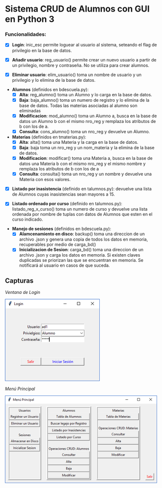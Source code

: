 # Sistema CRUD de Alumnos con GUI en Python 3

### Funcionalidades:

- [X] **Login**: inic_esc permite loguear al usuario al sistema, seteando el flag de privilegio en la base de datos.
  
- [X] **Añadir usuario**: reg_usuario() permite crear un nuevo usuario a partir de un privilegio, nombre y contraseña. No se utiliza para crear alumnos.
  
- [X] **Eliminar usuario**: elim_usuario() toma un nombre de usuario y un privilegio y lo elimina de la base de datos.
  
* **Alumnos** (definidos en bdescuela.py):
  - [X] **Alta**: reg_alumno() toma un Alumno y lo carga en la base de datos.
  - [X] **Baja**: baja_alumno() toma un numero de registro y lo elimina de la base de datos. Todas las materias asociadas al alumno son eliminadas
  - [X] **Modificacion**: mod_alumno() toma un Alumno a, busca en la base de datos un Alumno b con el mismo nro_reg y remplaza los atributos de b con los de a.
  - [X] **Consulta**: cons_alumno() toma un nro_reg y devuelve un Alumno.
  
* **Materias** (definidos en tmaterias.py):
  - [X] **Alta**: alta() toma una Materia y la carga en la base de datos.
  - [X] **Baja**: baja toma un nro_reg y un nom_materia y la elimina de la base de datos.
  - [X] **Modificacion**: modificar() toma una Materia a, busca en la base de datos una Materia b con el mismo nro_reg y el mismo nombre y remplaza los atributos de b con los de a
  - [X] **Consulta**: consulta() toma un nro_reg y un nombre y devuelve una Materia con esos valores.
  
- [X] **Listado por inasistencia** (definido en talumnos.py): devuelve una lista de Alumnos cuyas inasistencias sean mayores a 15.
  
- [X] **Listado ordenado por curso** (definido en talumnos.py): listado_reg_x_curso() toma un numero de curso y devuelve una lista ordenada por nombre de tuplas con datos de Alumnos que esten en el curso indicado.
* **Manejo de sesiones** (definidos en bdescuela.py):
  - [X] **Alamcenamiento en disco**: backup() toma una direccion de un archivo .json y genera una copia de todos los datos en memoria, recuperables por medio de carga_bd()
  - [X] **Inicializacion de Sesion**: carga_bd()  toma una direccion de un archivo .json y carga los datos en memoria. Si existen claves duplicadas se priorizan las que se encuentran en memoria. Se notificará al usuario en casos de que suceda.

## Capturas

*Ventana de Login*

![Login](screens/login.png)

*Menú Principal*

![Menu Principal](screens/menu.png)
